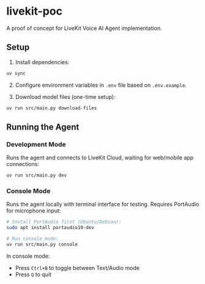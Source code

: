 # livekit-poc

A proof of concept for LiveKit Voice AI Agent implementation.

## Setup

1. Install dependencies:

```bash
uv sync
```

2. Configure environment variables in `.env` file based on `.env.example`.

3. Download model files (one-time setup):

```bash
uv run src/main.py download-files
```

## Running the Agent

### Development Mode

Runs the agent and connects to LiveKit Cloud, waiting for web/mobile app connections:

```bash
uv run src/main.py dev
```

### Console Mode

Runs the agent locally with terminal interface for testing. Requires PortAudio for microphone input:

```bash
# Install PortAudio first (Ubuntu/Debian):
sudo apt install portaudio19-dev

# Run console mode:
uv run src/main.py console
```

In console mode:

- Press `Ctrl+B` to toggle between Text/Audio mode
- Press `Q` to quit
